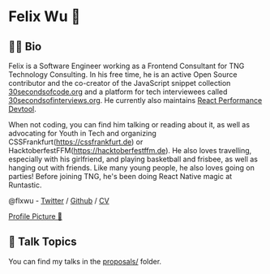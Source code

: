 # Felix Wu 🐺

## 👨‍💻 Bio

Felix is a Software Engineer working as a Frontend Consultant for TNG Technology Consulting. In his free time, he is an active Open Source contributor and the co-creator of the JavaScript snippet collection [30secondsofcode.org](https://github.com/30-seconds/30-seconds-of-code) and a platform for tech interviewees called [30secondsofinterviews.org](https://github.com/30-seconds/30-seconds-of-interviews). He currently also maintains [React Performance Devtool](https://github.com/nitin42/react-perf-devtool).

When not coding, you can find him talking or reading about it, as well as advocating for Youth in Tech and organizing CSSFrankfurt(https://cssfrankfurt.de) or HacktoberfestFFM(https://hacktoberfestffm.de). He also loves travelling, especially with his girlfriend, and playing basketball and frisbee, as well as hanging out with friends. Like many young people, he also loves going on parties! Before joining TNG, he's been doing React Native magic at Runtastic.

@flxwu - [Twitter](https://twitter.com/flxwu) / [Github](https://github.com/flxwu) / [CV](https://resume.io/r/aJyyo)

[Profile Picture 📸](/profile.jpg)


## 💬 Talk Topics

You can find my talks in the [proposals/](/proposals) folder.


